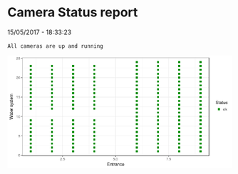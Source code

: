 Camera Status report
================
15/05/2017 - 18:33:23

    All cameras are up and running

![](camreport_files/figure-markdown_github/unnamed-chunk-2-1.png)
